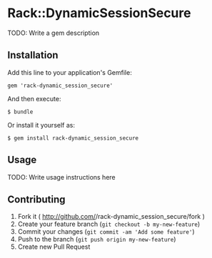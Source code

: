 # Rack::DynamicSessionSecure

TODO: Write a gem description

## Installation

Add this line to your application's Gemfile:

    gem 'rack-dynamic_session_secure'

And then execute:

    $ bundle

Or install it yourself as:

    $ gem install rack-dynamic_session_secure

## Usage

TODO: Write usage instructions here

## Contributing

1. Fork it ( http://github.com/<my-github-username>/rack-dynamic_session_secure/fork )
2. Create your feature branch (`git checkout -b my-new-feature`)
3. Commit your changes (`git commit -am 'Add some feature'`)
4. Push to the branch (`git push origin my-new-feature`)
5. Create new Pull Request
